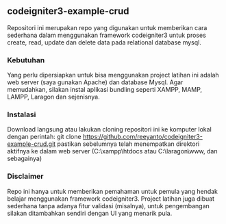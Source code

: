 ## codeigniter3-example-crud

Repositori ini merupakan repo yang digunakan untuk memberikan cara sederhana dalam menggunakan framework codeigniter3 untuk proses create, read, update dan delete data pada relational database mysql.

### Kebutuhan
Yang perlu dipersiapkan untuk bisa menggunakan project latihan ini adalah web server (saya gunakan Apache) dan database Mysql. Agar memudahkan, silakan instal aplikasi bundling seperti XAMPP, MAMP, LAMPP, Laragon dan sejenisnya.

### Instalasi
Download langsung atau lakukan cloning repositori ini ke komputer lokal dengan perintah: git clone https://github.com/reeyanto/codeigniter3-example-crud.git pastikan sebelumnya telah menempatkan direktori aktifnya ke dalam web server (C:\xampp\htdocs atau C:\laragon\www, dan sebagainya)

### Disclaimer
Repo ini hanya untuk memberikan pemahaman untuk pemula yang hendak belajar menggunakan framework codeigniter3. Project latihan juga dibuat sederhana tanpa adanya fitur validasi (misalnya), untuk pengembangan silakan ditambahkan sendiri dengan UI yang menarik pula.
